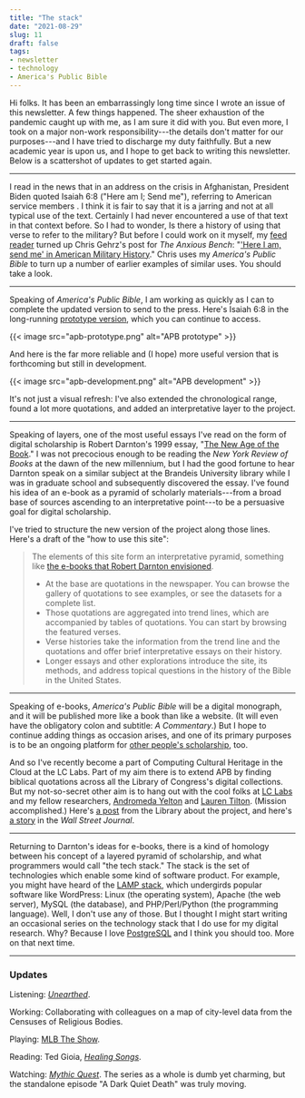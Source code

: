 ```yaml
---
title: "The stack"
date: "2021-08-29"
slug: 11
draft: false
tags:
- newsletter
- technology
- America's Public Bible
---
```


Hi folks. It has been an embarrassingly long time since I wrote an issue of this newsletter. A few things happened. The sheer exhaustion of the pandemic caught up with me, as I am sure it did with you. But even more, I took on a major non-work responsibility---the details don't matter for our purposes---and I have tried to discharge my duty faithfully. But a new academic year is upon us, and I hope to get back to writing this newsletter. Below is a scattershot of updates to get started again.

------

I read in the news that in an address on the crisis in Afghanistan, President Biden quoted Isaiah 6:8 ("Here am I; Send me"), referring to American service members . I think it is fair to say that it is a jarring and not at all typical use of the text. Certainly I had never encountered a use of that text in that context before. So I had to wonder, Is there a history of using that verse to refer to the military? But before I could work on it myself, my [feed reader](https://netnewswire.com) turned up Chris Gehrz's post for _The Anxious Bench_: "['Here I am, send me' in American Military History](https://www.patheos.com/blogs/anxiousbench/2021/08/here-i-am-send-me-in-american-military-history/)." Chris uses my _America's Public Bible_ to turn up a number of earlier examples of similar uses. You should take a look.

-------

Speaking of _America's Public Bible_, I am working as quickly as I can to complete the updated version to send to the press. Here's Isaiah 6:8 in the long-running [prototype version](https://americaspublicbible.org/exploration.html), which you can continue to access.

{{< image src="apb-prototype.png" alt="APB prototype" >}}

And here is the far more reliable and (I hope) more useful version that is forthcoming but still in development. 

{{< image src="apb-development.png" alt="APB development" >}}

It's not just a visual refresh: I've also extended the chronological range, found a lot more quotations, and added an interpretative layer to the project.

--------------

Speaking of layers, one of the most useful essays I've read on the form of digital scholarship is Robert Darnton's 1999 essay, "[The New Age of the Book](https://www.nybooks.com/articles/1999/03/18/the-new-age-of-the-book/)." I was not precocious enough to be reading the _New York Review of Books_ at the dawn of the new millennium, but I had the good fortune to hear Darnton speak on a similar subject at the Brandeis University library while I was in graduate school and subsequently discovered the essay. I've found his idea of an e-book as a pyramid of scholarly materials---from a broad base of sources ascending to an interpretative point---to be a  persuasive goal for digital scholarship.

I've tried to structure the new version of the project along those lines. Here's a draft of the "how to use this site":

> The elements of this site form an interpretative pyramid, something like [the e-books that Robert Darnton envisioned](https://www.nybooks.com/articles/1999/03/18/the-new-age-of-the-book/).
>
> -   At the base are quotations in the newspaper. You can browse the gallery of quotations to see examples, or see the datasets for a complete list.
> -   Those quotations are aggregated into trend lines, which are accompanied by tables of quotations. You can start by browsing the featured verses.
> -   Verse histories take the information from the trend line and the quotations and offer brief interpretative essays on their history.
> -   Longer essays and other explorations introduce the site, its methods, and address topical questions in the history of the Bible in the United States.

------------

Speaking of e-books, _America's Public Bible_ will be a digital monograph, and it will be published more like a book than like a website. (It will even have the obligatory colon and subtitle: _A Commentary_.) But I hope to continue adding things as occasion arises, and one of its primary purposes is to be an ongoing platform for [other people's scholarship](https://global.oup.com/academic/product/a-holy-baptism-of-fire-and-blood-9780190902797), too. 

And so I've recently become a part of Computing Cultural Heritage in the Cloud at the LC Labs. Part of my aim there is to extend APB by finding biblical quotations across all the Library of Congress's digital collections. But my not-so-secret other aim is to hang out with the cool folks at [LC Labs](https://labs.loc.gov) and my fellow researchers, [Andromeda Yelton](https://andromedayelton.com) and [Lauren Tilton](http://laurentilton.com). (Mission accomplished.) Here's [a post](https://www.loc.gov/item/prn-21-032/renowned-digital-humanities-researchers-begin-computing-cultural-heritage-in-the-cloud/2021-06-17/) from the Library about the project, and here's [a story](https://www.wsj.com/articles/library-of-congress-looks-to-ai-to-help-users-sift-through-its-collection-11624552197) in the _Wall Street Journal_.

------

Returning to Darnton's ideas for e-books, there is a kind of homology between his concept of a layered pyramid of scholarship, and what programmers would call "the tech stack." The stack is the set of technologies which enable some kind of software product. For example, you might have heard of the [LAMP stack](https://en.wikipedia.org/wiki/LAMP_(software_bundle)), which undergirds popular software like WordPress: Linux (the operating system), Apache (the web server), MySQL (the database), and PHP/Perl/Python (the programming language). Well, I don't use any of those. But I thought I might start writing an occasional series on the technology stack that I do use for my digital research. Why? Because I love [PostgreSQL](https://www.postgresql.org) and I think you should too. More on that next time.

-------

###  Updates

Listening: [_Unearthed_](https://en.wikipedia.org/wiki/Unearthed_(Johnny_Cash_album)).

Working: Collaborating with colleagues on a map of city-level data from the Censuses of Religious Bodies.

Playing: [MLB The Show](https://theshow.com).

Reading: Ted Gioia, [_Healing Songs_](http://tedgioia.com/HealingSongs.html).

Watching: [_Mythic Quest_](https://en.wikipedia.org/wiki/Mythic_Quest). The series as a whole is dumb yet charming, but the standalone episode "A Dark Quiet Death" was truly moving.

